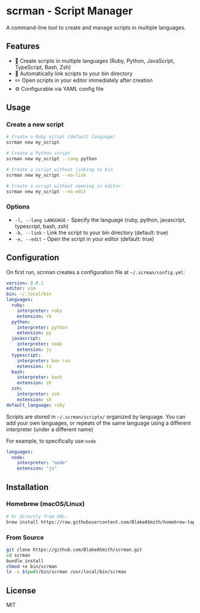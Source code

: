 # scrman - Script Manager

A command-line tool to create and manage scripts in multiple languages.

## Features

- 📝 Create scripts in multiple languages (Ruby, Python, JavaScript, TypeScript, Bash, Zsh)
- 🔗 Automatically link scripts to your bin directory
- ✏️ Open scripts in your editor immediately after creation
- ⚙️ Configurable via YAML config file

## Usage

### Create a new script

```bash
# Create a Ruby script (default language)
scrman new my_script

# Create a Python script
scrman new my_script --lang python

# Create a script without linking to bin
scrman new my_script --no-link

# Create a script without opening in editor
scrman new my_script --no-edit
```

### Options

- `-l, --lang LANGUAGE` - Specify the language (ruby, python, javascript, typescript, bash, zsh)
- `-b, --link` - Link the script to your bin directory (default: true)
- `-e, --edit` - Open the script in your editor (default: true)

## Configuration

On first run, scrman creates a configuration file at `~/.scrman/config.yml`:

```yaml
version: 0.0.1
editor: vim
bin: ~/.local/bin
languages:
  ruby:
    interpreter: ruby
    extension: rb
  python:
    interpreter: python
    extension: py
  javascript:
    interpreter: node
    extension: js
  typescript:
    interpreter: bun run
    extension: ts
  bash:
    interpreter: bash
    extension: sh
  zsh:
    interpreter: zsh
    extension: sh
default_language: ruby
```

Scripts are stored in `~/.scrman/scripts/` organized by language. You can add your own languages,
or repeats of the same language using a different interpreter (under a different name)

For example, to specifically use `node`
```yaml
languages:
  node:
    interpreter: "node"
    extension: "js" 
```

## Installation

### Homebrew (macOS/Linux)

```bash
# Or directly from URL:
brew install https://raw.githubusercontent.com/BlakeASmith/homebrew-tap/main/Formula/scrman.rb
```

### From Source

```bash
git clone https://github.com/BlakeASmith/scrman.git
cd scrman
bundle install
chmod +x bin/scrman
ln -s $(pwd)/bin/scrman /usr/local/bin/scrman
```

## License

MIT

